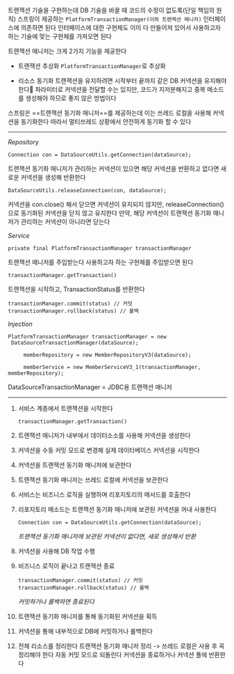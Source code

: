 트랜잭션 기술을 구현하는데 DB 기술을 바꿀 때 코드의 수정이 없도록(단일 책임의 원칙)
스프링이 제공하는 ``PlatformTransactionManager(이하 트랜잭션 매니저)`` 인터페이스에 의존하면 된다
인터페이스에 대한 구현체도 이미 다 만들어져 있어서 사용하고자 하는 기술에 맞는 구현체를 가져오면 된다

트랜잭션 매니저는 크게 2가지 기능을 제공한다
- 트랜잭션 추상화
	``PlatformTransactionManager``로 추상화

- 리소스 동기화
	트랜잭션을 유지하려면 시작부터 끝까지 같은 DB 커넥션을 유지해야 한다
	파라미터로 커넥션을 전달할 수는 있지만, 코드가 지저분해지고 중복 메소드를 생성해야 하므로 좋지 않은 방법이다

스프링은 ==트랜잭션 동기화 매니저==를 제공하는데 이는 쓰레드 로컬을 사용해 커넥션을 동기화한다
따라서 멀티쓰레드 상황에서 안전하게 동기화 할 수 있다

***

*Repository*
```
Connection con = DataSourceUtils.getConnection(dataSource);
```
트랜잭션 동기화 매니저가 관리하는 커넥션이 있으면 해당 커넥션을 반환하고 없다면 새로운 커넥션을 생성해 반환한다

```
DataSourceUtils.releaseConnection(con, dataSource);
```
커넥션을 con.close() 해서 닫으면 커넥션이 유지되지 않지만, releaseConnection()으로 동기화된 커넥션을 닫지 않고 유지한다
만약, 해당 커넥션이 트랜잭션 동기화 매니저가 관리하는 커넥션이 아니라면 닫는다



*Service*
```
private final PlatformTransactionManager transactionManager
```
트랜잭션 매니저를 주입받는다
사용하고자 하는 구현체를 주입받으면 된다

```
transactionManager.getTransaction()
```
트랜잭션을 시작하고, TransactionStatus를 반환한다

```
transactionManager.commit(status) // 커밋
transactionManager.rollback(status) // 롤백
```


*Injection*
```
PlatformTransactionManager transactionManager = new
 DataSourceTransactionManager(dataSource);

     memberRepository = new MemberRepositoryV3(dataSource);

     memberService = new MemberServiceV3_1(transactionManager, memberRepository);
```

DataSourceTransactionManager = JDBC용 트랜잭션 매니저


***


1. 서비스 계층에서 트랜잭션을 시작한다
	```
	transactionManager.getTransaction()
	```

2. 트랜잭션 매니저가 내부에서 데이터소소를 사용해 커넥션을 생성한다

3. 커넥션을 수동 커밋 모드로 변경해 실제 데이터베이스 커넥션을 시작한다

4. 커넥션을 트랜잭션 동기화 매니저에 보관한다

5. 트랜잭션 동기화 매니저는 쓰레드 로컬에 커넥션을 보관한다

6. 서비스는 비즈니스 로직을 실행하며 리포지토리의 메서드를 호출한다

7. 리포지토리 메소드는 트랜잭션 동기화 매니저에 보관된 커넥션을 꺼내 사용한다
	```
	Connection con = DataSourceUtils.getConnection(dataSource);
	```
	*트랜잭션 동기화 매니저에 보관된 커넥션이 없다면, 새로 생성해서 반환*

8. 커넥션을 사용해 DB 작업 수행

9. 비즈니스 로직이 끝나고 트랜잭션 종료
	```
	transactionManager.commit(status) // 커밋
	transactionManager.rollback(status) // 롤백
	```
	*커밋하거나 롤백하면 종료된다*

10. 트랜잭션 동기화 매니저를 통해 동기화된 커넥션을 획득

11. 커넥션을 통해 내부적으로 DB에 커밋하거나 롤백한다

12. 전체 리소스를 정리한다
	트랜잭션 동기화 매니저 정리 -> 쓰레드 로컬은 사용 후 꼭 정리해야 한다
	자동 커밋 모드로 되돌린다
	커넥션을 종료하거나 커넥션 풀에 반환한다